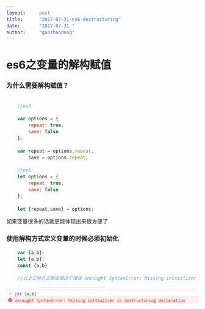 ```yaml
---
layout:     post
title:      "2017-07-31-es6-destructuring"
date:       "2017-07-31 "
author:     "guozhaodong"
---
```


# es6之变量的解构赋值

### 为什么需要解构赋值？

``` js

    //es5

    var options = {
        repeat: true,
        save: false
    };

    var repeat = options.repeat,
        save = options.repeat;

    //es6
    let options = {
        repeat: true,
        save: false
    };

    let {repeat,save} = options;


```

如果变量很多的话就更能体现出来很方便了

### 使用解构方式定义变量的时候必须初始化

``` js
    var {a,b};
    let {a,b};
    const {a,b}

    //以上三种方式都会报这个错误 Uncaught SyntaxError: Missing initializer in destructuring declaration
```
![image](/img/es6-destructuring/1500607155.jpg)

### 




